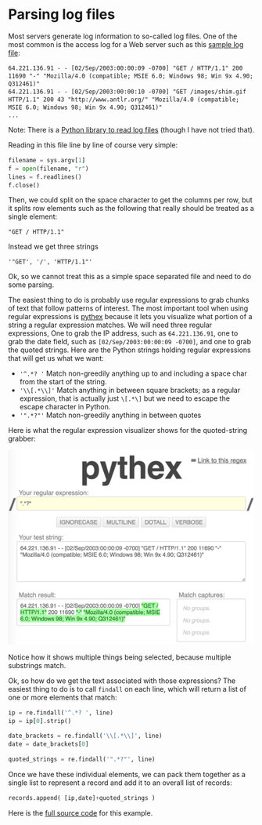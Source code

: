 # Parsing log files

Most servers generate log information to so-called log files. One of the most common is the access log for a Web server such as this [sample log file](https://github.com/parrt/msan501/blob/master/data/access.log):

```
64.221.136.91 - - [02/Sep/2003:00:00:09 -0700] "GET / HTTP/1.1" 200 11690 "-" "Mozilla/4.0 (compatible; MSIE 6.0; Windows 98; Win 9x 4.90; Q312461)"
64.221.136.91 - - [02/Sep/2003:00:00:10 -0700] "GET /images/shim.gif HTTP/1.1" 200 43 "http://www.antlr.org/" "Mozilla/4.0 (compatible; MSIE 6.0; Windows 98; Win 9x 4.90; Q312461)"
...
```

Note: There is a [Python library to read log files](https://github.com/piwik/piwik-log-analytics) (though I have not tried that).

Reading in this file line by line of course very simple:

```python
filename = sys.argv[1]
f = open(filename, "r")
lines = f.readlines()
f.close()
```

Then, we could split on the space character to get the columns per row, but it splits row elements such as the following that really should be  treated as a single element:

```
"GET / HTTP/1.1"
```

Instead we get three strings

```
'"GET', '/', 'HTTP/1.1"'
```

Ok, so we cannot treat this as a simple space separated file and need to do some parsing. 

The easiest thing to do is probably use regular expressions to grab chunks of text that follow patterns of interest. The most important tool when using regular expressions is [pythex](http://pythex.org/) because it lets you visualize what portion of a string a regular expression matches. We will need three regular expressions, One to grab the IP address, such as `64.221.136.91`, one to grab the date field, such as `[02/Sep/2003:00:00:09 -0700]`, and one to grab the quoted strings. Here are the Python strings holding regular expressions that will get us what we want:

* `'^.*? '` Match non-greedily anything up to and including a space char from the start of the string.
* `'\\[.*\\]'` Match anything in between square brackets; as a regular expression, that is actually just `\[.*\]` but we need to escape the escape character in Python.
* `'".*?"'` Match non-greedily anything in between quotes

Here is what the regular expression visualizer shows for the quoted-string  grabber:

<img src=figures/pythex.png width=700>

Notice how it shows multiple things being selected, because multiple substrings match.

Ok, so how do we get the text associated with those expressions? The easiest thing to do is to call `findall` on each line, which will return a list of one or more elements that match:

```python
ip = re.findall('^.*? ', line)
ip = ip[0].strip()
```

```python
date_brackets = re.findall('\\[.*\\]', line)
date = date_brackets[0]
```

```python
quoted_strings = re.findall('".*?"', line)
```

Once we have these individual elements, we can pack them together as a single list to represent a record and add it to an overall list of records:

```python
records.append( [ip,date]+quoted_strings )
```

Here is the [full source code](/code/logs/load.py) for this example.